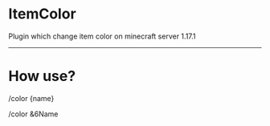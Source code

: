 # ItemColor
Plugin which change item color on minecraft server 1.17.1
____

# How use?
/color {name}

/color &6Name

